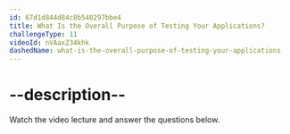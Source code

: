 ```yaml
---
id: 67d1d844d84c8b540297bbe4
title: What Is the Overall Purpose of Testing Your Applications?
challengeType: 11
videoId: nVAaxZ34khk
dashedName: what-is-the-overall-purpose-of-testing-your-applications
---
```


# --description--

Watch the video lecture and answer the questions below.


